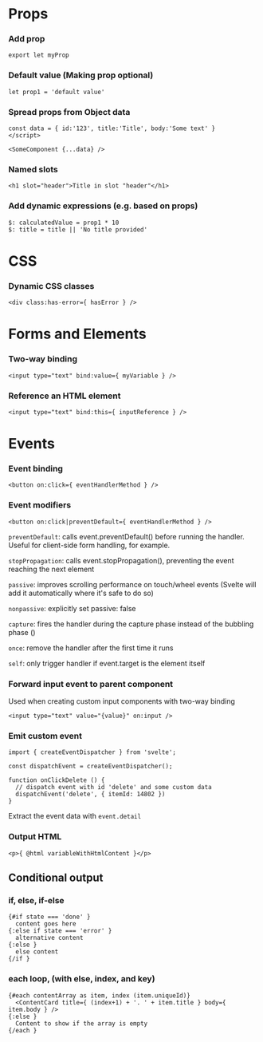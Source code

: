 # Props

### Add prop

`export let myProp`

### Default value (Making prop optional)
```
let prop1 = 'default value'
```

### Spread props from Object data
```svelte
const data = { id:'123', title:'Title', body:'Some text' }
</script>

<SomeComponent {...data} />
```
### Named slots

`<h1 slot="header">Title in slot "header"</h1>`


### Add dynamic expressions (e.g. based on props)
```svelte
$: calculatedValue = prop1 * 10
$: title = title || 'No title provided'
```

# CSS

### Dynamic CSS classes
```svelte
<div class:has-error={ hasError } />
```

# Forms and Elements

### Two-way binding
```svelte
<input type="text" bind:value={ myVariable } />
```

### Reference an HTML element

```
<input type="text" bind:this={ inputReference } />
```


# Events

### Event binding
```svelte
<button on:click={ eventHandlerMethod } />
```

### Event modifiers
```svelte 
<button on:click|preventDefault={ eventHandlerMethod } />
```

`preventDefault`: calls event.preventDefault() before running the handler. Useful for client-side form handling, for example.

`stopPropagation`: calls event.stopPropagation(), preventing the event reaching the next element

`passive`: improves scrolling performance on touch/wheel events (Svelte will add it automatically where it's safe to do so)

`nonpassive`: explicitly set passive: false

`capture`: fires the handler during the capture phase instead of the bubbling phase ()

`once`: remove the handler after the first time it runs

`self`: only trigger handler if event.target is the element itself


### Forward input event to parent component
Used when creating custom input components with two-way binding
```svelte
<input type="text" value="{value}" on:input />
```

### Emit custom event
```svelte
import { createEventDispatcher } from 'svelte';

const dispatchEvent = createEventDispatcher();

function onClickDelete () {
  // dispatch event with id 'delete' and some custom data
  dispatchEvent('delete', { itemId: 14802 })
}
```
Extract the event data with `event.detail`


### Output HTML
```svelte
<p>{ @html variableWithHtmlContent }</p>
```

## Conditional output

### if, else, if-else
```svelte
{#if state === 'done' }
  content goes here
{:else if state === 'error' }
  alternative content
{:else }
  else content
{/if }
```

### each loop, (with else, index, and key)
```svelte
{#each contentArray as item, index (item.uniqueId)}
  <ContentCard title={ (index+1) + '. ' + item.title } body={ item.body } />
{:else }
  Content to show if the array is empty
{/each }
```


